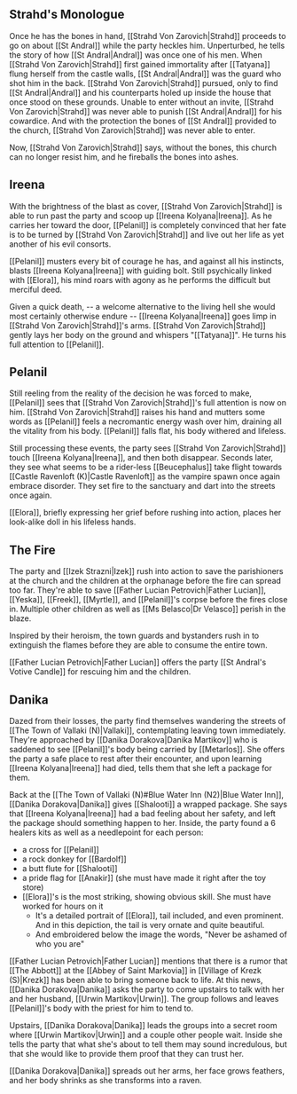 ## Strahd's Monologue
Once he has the bones in hand, [[Strahd Von Zarovich|Strahd]] proceeds to go on about [[St Andral]] while the party heckles him. Unperturbed, he tells the story of how [[St Andral|Andral]] was once one of his men. When [[Strahd Von Zarovich|Strahd]] first gained immortality after [[Tatyana]] flung herself from the castle walls, [[St Andral|Andral]] was the guard who shot him in the back. [[Strahd Von Zarovich|Strahd]] pursued, only to find [[St Andral|Andral]] and his counterparts holed up inside the house that once stood on these grounds. Unable to enter without an invite, [[Strahd Von Zarovich|Strahd]] was never able to punish [[St Andral|Andral]] for his cowardice. And with the protection the bones of [[St Andral]] provided to the church, [[Strahd Von Zarovich|Strahd]] was never able to enter.

Now, [[Strahd Von Zarovich|Strahd]] says, without the bones, this church can no longer resist him, and he fireballs the bones into ashes.

## Ireena
With the brightness of the blast as cover, [[Strahd Von Zarovich|Strahd]] is able to run past the party and scoop up [[Ireena Kolyana|Ireena]]. As he carries her toward the door, [[Pelanil]] is completely convinced that her fate is to be turned by [[Strahd Von Zarovich|Strahd]] and live out her life as yet another of his evil consorts.

[[Pelanil]] musters every bit of courage he has, and against all his instincts, blasts [[Ireena Kolyana|Ireena]] with guiding bolt. Still psychically linked with [[Elora]], his mind roars with agony as he performs the difficult but merciful deed.

Given a quick death, -- a welcome alternative to the living hell she would most certainly otherwise endure -- [[Ireena Kolyana|Ireena]] goes limp in [[Strahd Von Zarovich|Strahd]]'s arms. [[Strahd Von Zarovich|Strahd]] gently lays her body on the ground and whispers "[[Tatyana]]". He turns his full attention to [[Pelanil]].

## Pelanil
Still reeling from the reality of the decision he was forced to make, [[Pelanil]] sees that [[Strahd Von Zarovich|Strahd]]'s full attention is now on him. [[Strahd Von Zarovich|Strahd]] raises his hand and mutters some words as [[Pelanil]] feels a necromantic energy wash over him, draining all the vitality from his body. [[Pelanil]] falls flat, his body withered and lifeless.

Still processing these events, the party sees [[Strahd Von Zarovich|Strahd]] touch [[Ireena Kolyana|Ireena]], and then both disappear. Seconds later, they see what seems to be a rider-less [[Beucephalus]] take flight towards [[Castle Ravenloft (K)|Castle Ravenloft]] as the vampire spawn once again embrace disorder. They set fire to the sanctuary and dart into the streets once again.

[[Elora]], briefly expressing her grief before rushing into action, places her look-alike doll in his lifeless hands.

## The Fire
The party and [[Izek Strazni|Izek]] rush into action to save the parishioners at the church and the children at the orphanage before the fire can spread too far. They're able to save [[Father Lucian Petrovich|Father Lucian]], [[Yeska]], [[Freek]], [[Myrtle]], and [[Pelanil]]'s corpse before the fires close in. Multiple other children as well as [[Ms Belasco|Dr Velasco]] perish in the blaze.

Inspired by their heroism, the town guards and bystanders rush in to extinguish the flames before they are able to consume the entire town.

[[Father Lucian Petrovich|Father Lucian]] offers the party [[St Andral's Votive Candle]] for rescuing him and the children.

## Danika
Dazed from their losses, the party find themselves wandering the streets of [[The Town of Vallaki (N)|Vallaki]], contemplating leaving town immediately. They're approached by [[Danika Dorakova|Danika Martikov]] who is saddened to see [[Pelanil]]'s body being carried by [[Metarlos]]. She offers the party a safe place to rest after their encounter, and upon learning [[Ireena Kolyana|Ireena]] had died, tells them that she left a package for them.

Back at the [[The Town of Vallaki (N)#Blue Water Inn (N2)|Blue Water Inn]], [[Danika Dorakova|Danika]] gives [[Shalooti]] a wrapped package. She says that [[Ireena Kolyana|Ireena]] had a bad feeling about her safety, and left the package should something happen to her. Inside, the party found a 6 healers kits as well as a needlepoint for each person:
- a cross for [[Pelanil]]
- a rock donkey for [[Bardolf]]
- a butt flute for [[Shalooti]]
- a pride flag for [[Anakir]] (she must have made it right after the toy store)
- [[Elora]]'s is the most striking, showing obvious skill. She must have worked for hours on it
	- It's a detailed portrait of [[Elora]], tail included, and even prominent. And in this depiction, the tail is very ornate and quite beautiful.
	- And embroidered below the image the words, "Never be ashamed of who you are"

[[Father Lucian Petrovich|Father Lucian]] mentions that there is a rumor that [[The Abbott]] at the [[Abbey of Saint Markovia]] in [[Village of Krezk (S)|Krezk]] has been able to bring someone back to life. At this news, [[Danika Dorakova|Danika]] asks the party to come upstairs to talk with her and her husband, [[Urwin Martikov|Urwin]]. The group follows and leaves [[Pelanil]]'s body with the priest for him to tend to.

Upstairs, [[Danika Dorakova|Danika]] leads the groups into a secret room where [[Urwin Martikov|Urwin]] and a couple other people wait. Inside she tells the party that what she's about to tell them may sound incredulous, but that she would like to provide them proof that they can trust her.

[[Danika Dorakova|Danika]] spreads out her arms, her face grows feathers, and her body shrinks as she transforms into a raven.